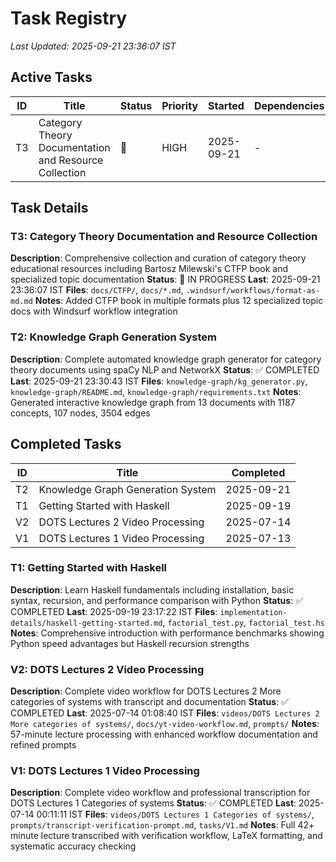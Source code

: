 # Task Registry
*Last Updated: 2025-09-21 23:36:07 IST*

## Active Tasks
| ID | Title | Status | Priority | Started | Dependencies |
|----|-------|--------|----------|---------|--------------|
| T3 | Category Theory Documentation and Resource Collection | 🔄 | HIGH | 2025-09-21 | - |

## Task Details

### T3: Category Theory Documentation and Resource Collection
**Description**: Comprehensive collection and curation of category theory educational resources including Bartosz Milewski's CTFP book and specialized topic documentation
**Status**: 🔄 IN PROGRESS **Last**: 2025-09-21 23:36:07 IST
**Files**: `docs/CTFP/`, `docs/*.md`, `.windsurf/workflows/format-as-md.md`
**Notes**: Added CTFP book in multiple formats plus 12 specialized topic docs with Windsurf workflow integration

### T2: Knowledge Graph Generation System
**Description**: Complete automated knowledge graph generator for category theory documents using spaCy NLP and NetworkX
**Status**: ✅ COMPLETED **Last**: 2025-09-21 23:30:43 IST
**Files**: `knowledge-graph/kg_generator.py`, `knowledge-graph/README.md`, `knowledge-graph/requirements.txt`
**Notes**: Generated interactive knowledge graph from 13 documents with 1187 concepts, 107 nodes, 3504 edges

## Completed Tasks
| ID | Title | Completed |
|----|-------|-----------|
| T2 | Knowledge Graph Generation System | 2025-09-21 |
| T1 | Getting Started with Haskell | 2025-09-19 |
| V2 | DOTS Lectures 2 Video Processing | 2025-07-14 |
| V1 | DOTS Lectures 1 Video Processing | 2025-07-13 |

### T1: Getting Started with Haskell
**Description**: Learn Haskell fundamentals including installation, basic syntax, recursion, and performance comparison with Python
**Status**: ✅ COMPLETED **Last**: 2025-09-19 23:17:22 IST
**Files**: `implementation-details/haskell-getting-started.md`, `factorial_test.py`, `factorial_test.hs`
**Notes**: Comprehensive introduction with performance benchmarks showing Python speed advantages but Haskell recursion strengths

### V2: DOTS Lectures 2 Video Processing
**Description**: Complete video workflow for DOTS Lectures 2 More categories of systems with transcript and documentation
**Status**: ✅ COMPLETED **Last**: 2025-07-14 01:08:40 IST
**Files**: `videos/DOTS Lectures 2 More categories of systems/`, `docs/yt-video-workflow.md`, `prompts/`
**Notes**: 57-minute lecture processing with enhanced workflow documentation and refined prompts

### V1: DOTS Lectures 1 Video Processing
**Description**: Complete video workflow and professional transcription for DOTS Lectures 1 Categories of systems
**Status**: ✅ COMPLETED **Last**: 2025-07-14 00:11:11 IST
**Files**: `videos/DOTS Lectures 1 Categories of systems/`, `prompts/transcript-verification-prompt.md`, `tasks/V1.md`
**Notes**: Full 42+ minute lecture transcribed with verification workflow, LaTeX formatting, and systematic accuracy checking
